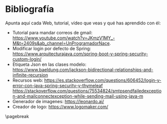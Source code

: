 # Bibliografía

Apunta aquí cada Web, tutorial, vídeo que veas y qué has aprendido con él:

* Tutorial para mandar correos de gmail: <https://www.youtube.com/watch?v=JKmzV1MY_-M&t=2409s&ab_channel=UnProgramadorNace>.
* Modificar login por defecto de Spring: <https://www.arquitecturajava.com/spring-boot-y-spring-security-custom-login/>
* Etiqueta Json en las clases modelo: <https://www.baeldung.com/jackson-bidirectional-relationships-and-infinite-recursion>
* Recursos web: 
  <https://es.stackoverflow.com/questions/606452/login-y-error-con-java-spring-security-y-thymeleaf>
  <https://stackoverflow.com/questions/75534824/smtpsendfailedexception-and-mailconnectexception-while-sending-mail-using-java-m>
* Generador de imagenes: <https://leonardo.ai/>
* Creador de logo: <https://www.logomaker.com/>


\pagebreak


